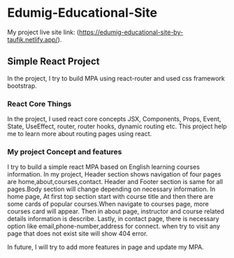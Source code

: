# Edumig-Educational-Site

My project live site link: (https://edumig-educational-site-by-taufik.netlify.app/).

## Simple React Project

In the project, I try to build MPA using react-router and used css framework bootstrap.

### React Core Things

In the project, I used react core concepts JSX, Components, Props, Event, State, UseEffect, router, router hooks, dynamic routing etc. This project help me to learn more about routing pages using react.

### My project Concept and features

I try to build a simple react MPA based on English learning courses information. In my project, Header section shows navigation of four pages are home,about,courses,contact.
Header and Footer section is same for all pages.Body section will change depending on necessary information.
In home page, At first top section start with course title and then there are some cards of popular courses.When navigate to courses page, more courses card will appear. Then in about page, instructor and course related details information is describe. Lastly, in contact page, there is necessary option like email,phone-number,address for connect.
when try to visit any page that does not exist site will show 404 error.

In future, I will try to add more features in page and update my MPA.
